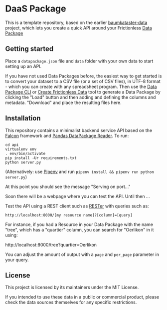 # DaaS Package

This is a template repository, based on the earlier [baumkataster-data](https://github.com/schoolofdata-ch/baumkataster-data) project, which lets you create a quick API around your Frictionless [Data Package](https://frictionlessdata.io/)

## Getting started

Place a `datapackage.json` file and `data` folder with your own data to start setting up an API.

If you have not used Data Packages before, the easiest way to get started is to convert your dataset to a CSV file (or a set of CSV files), in UTF-8 format - which you can create with any spreadsheet program. Then use the [Data Package CLI](https://github.com/frictionlessdata/datapackage-py#cli) or [Create Frictionless Data](https://create.frictionlessdata.io) tool to generate a Data Package by clicking the "Load" button and then adding and defining the columns and metadata. "Download" and place the resulting files here.

## Installation

This repository contains a minimalist backend service API based on the [Falcon](http://falconframework.org/) framework and [Pandas DataPackage Reader](https://github.com/rgieseke/pandas-datapackage-reader). To run:

```
cd api
virtualenv env
. env/bin/activate
pip install -Ur requirements.txt
python server.py
```

(Alternatively: use [Pipenv](https://pipenv.pypa.io/en/latest/) and run `pipenv install && pipenv run python server.py`)

At this point you should see the message "Serving on port..."

Soon there will be a webpage where you can test the API. Until then ...

Test the API using a REST client such as [RESTer](https://github.com/frigus02/RESTer) with queries such as:

`http://localhost:8000/[my resource name]?[column]=[query]`

For instance, if you had a Resource in your Data Package with the name "tree", which has a "quartier" column, you can search for "Oerlikon" in it using:

http://localhost:8000/tree?quartier=Oerlikon

You can adjust the amount of output with a `page` and `per_page` parameter in your query.

## License

This project is licensed by its maintainers under the MIT License.

If you intended to use these data in a public or commercial product, please
check the data sources themselves for any specific restrictions.
